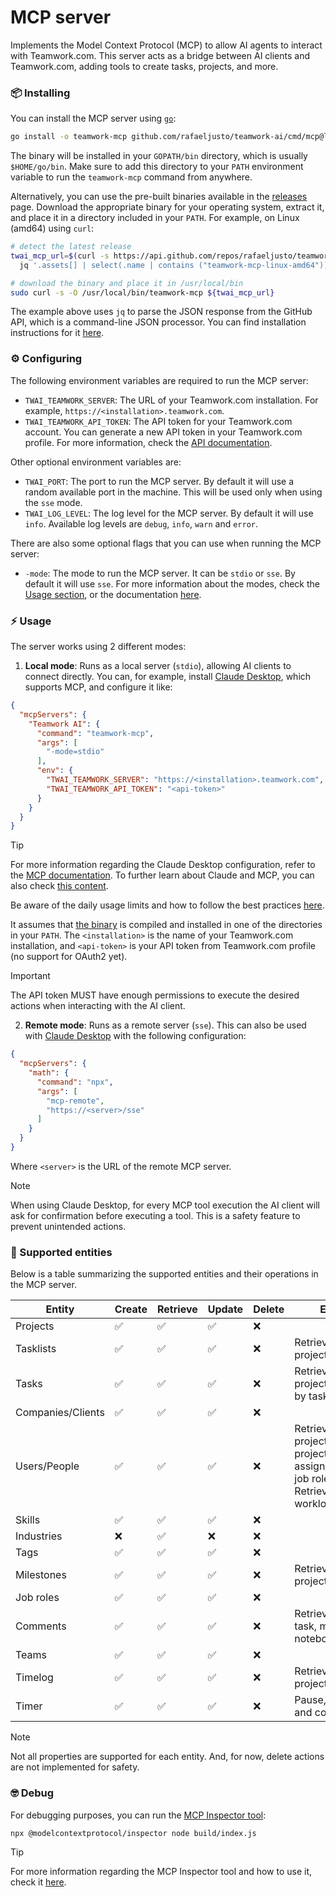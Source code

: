 # MCP server

Implements the Model Context Protocol (MCP) to allow AI agents to interact with
Teamwork.com. This server acts as a bridge between AI clients and Teamwork.com,
adding tools to create tasks, projects, and more.

### 📦 Installing

You can install the MCP server using [`go`](https://go.dev/doc/install):

```bash
go install -o teamwork-mcp github.com/rafaeljusto/teamwork-ai/cmd/mcp@latest
```

The binary will be installed in your `GOPATH/bin` directory, which is usually
`$HOME/go/bin`. Make sure to add this directory to your `PATH` environment
variable to run the `teamwork-mcp` command from anywhere.

Alternatively, you can use the pre-built binaries available in the
[releases](https://github.com/rafaeljusto/teamwork-ai/releases/latest) page.
Download the appropriate binary for your operating system, extract it, and place
it in a directory included in your `PATH`. For example, on Linux (amd64) using
`curl`:

```bash
# detect the latest release
twai_mcp_url=$(curl -s https://api.github.com/repos/rafaeljusto/teamwork-ai/releases/latest | \
  jq '.assets[] | select(.name | contains ("teamwork-mcp-linux-amd64")) | .browser_download_url')

# download the binary and place it in /usr/local/bin
sudo curl -s -O /usr/local/bin/teamwork-mcp ${twai_mcp_url}
```

The example above uses `jq` to parse the JSON response from the GitHub API,
which is a command-line JSON processor. You can find installation instructions
for it [here](https://jqlang.org/download/).

### ⚙️  Configuring

The following environment variables are required to run the MCP server:
- `TWAI_TEAMWORK_SERVER`: The URL of your Teamwork.com installation. For
  example, `https://<installation>.teamwork.com`.
- `TWAI_TEAMWORK_API_TOKEN`: The API token for your Teamwork.com account. You can
  generate a new API token in your Teamwork.com profile. For more information,
  check the [API documentation](https://apidocs.teamwork.com/guides/teamwork/authentication#basic-authentication).

Other optional environment variables are:
- `TWAI_PORT`: The port to run the MCP server. By default it will use a random
  available port in the machine. This will be used only when using the `sse`
  mode.
- `TWAI_LOG_LEVEL`: The log level for the MCP server. By default it will use
  `info`. Available log levels are `debug`, `info`, `warn` and `error`.

There are also some optional flags that you can use when running the MCP server:
- `-mode`: The mode to run the MCP server. It can be `stdio` or `sse`. By
  default it will use `sse`. For more information about the modes, check the
  [Usage section](#️usage), or the documentation
  [here](https://modelcontextprotocol.io/docs/concepts/transports#built-in-transport-types).

### ⚡️ Usage

The server works using 2 different modes:

1. **Local mode**: Runs as a local server (`stdio`), allowing AI clients to
   connect directly. You can, for example, install [Claude
   Desktop](https://claude.ai/download), which supports MCP, and configure it
   like:

```json
{
  "mcpServers": {
    "Teamwork AI": {
      "command": "teamwork-mcp",
      "args": [
        "-mode=stdio"
      ],
      "env": {
        "TWAI_TEAMWORK_SERVER": "https://<installation>.teamwork.com",
        "TWAI_TEAMWORK_API_TOKEN": "<api-token>"
      }
    }
  }
}
```

> [!TIP]
> For more information regarding the Claude Desktop configuration, refer to the
> [MCP documentation](https://modelcontextprotocol.io/quickstart/user). To
> further learn about Claude and MCP, you can also check [this
> content](https://www.claudemcp.com/).
>
> Be aware of the daily usage limits and how to follow the best practices
> [here](https://support.anthropic.com/en/articles/9797557-usage-limit-best-practices).

It assumes that [the binary](main.go) is compiled and installed in one of the
directories in your `PATH`. The `<installation>` is the name of your
Teamwork.com installation, and `<api-token>` is your API token from Teamwork.com
profile (no support for OAuth2 yet).

> [!IMPORTANT]
> The API token MUST have enough permissions to execute the desired actions when
> interacting with the AI client.

2. **Remote mode**: Runs as a remote server (`sse`). This can also be used with
   [Claude Desktop](https://claude.ai/download) with the following
   configuration:

```json
{
  "mcpServers": {
    "math": {
      "command": "npx",
      "args": [
        "mcp-remote",
        "https://<server>/sse"
      ]
    }
  }
}
```

Where `<server>` is the URL of the remote MCP server.

> [!NOTE]
> When using Claude Desktop, for every MCP tool execution the AI client will ask
> for confirmation before executing a tool. This is a safety feature to prevent
> unintended actions.

### 🔌 Supported entities

Below is a table summarizing the supported entities and their operations in the
MCP server.

| Entity            | Create | Retrieve | Update  | Delete | Extra                                                                              |
|-------------------|--------|----------|---------|--------|------------------------------------------------------------------------------------|
| Projects          | ✅     | ✅       | ✅      | ❌     |                                                                                    |
| Tasklists         | ✅     | ✅       | ✅      | ❌     | Retrieve by project                                                                |
| Tasks             | ✅     | ✅       | ✅      | ❌     | Retrieve by project; retrieve by tasklist                                          |
| Companies/Clients | ✅     | ✅       | ✅      | ❌     |                                                                                    |
| Users/People      | ✅     | ✅       | ✅      | ❌     | Retrieve by project; add to a project; assign/unassign job role; Retrieve workload |
| Skills            | ✅     | ✅       | ✅      | ❌     |                                                                                    |
| Industries        | ❌     | ✅       | ❌      | ❌     |                                                                                    |
| Tags              | ✅     | ✅       | ✅      | ❌     |                                                                                    |
| Milestones        | ✅     | ✅       | ✅      | ❌     | Retrieve by project                                                                |
| Job roles         | ✅     | ✅       | ✅      | ❌     |                                                                                    |
| Comments          | ✅     | ✅       | ✅      | ❌     | Retrieve by task, milestone, notebook or file                                      |
| Teams             | ✅     | ✅       | ✅      | ❌     |                                                                                    |
| Timelog           | ✅     | ✅       | ✅      | ❌     | Retrieve by project or task                                                        |
| Timer             | ✅     | ✅       | ✅      | ❌     | Pause, resume and complete                                                         |

> [!NOTE]
> Not all properties are supported for each entity. And, for now, delete actions
> are not implemented for safety.

### 🤓 Debug

For debugging purposes, you can run the [MCP Inspector
tool](https://github.com/modelcontextprotocol/inspector):

```bash
npx @modelcontextprotocol/inspector node build/index.js
```

> [!TIP]
> For more information regarding the MCP Inspector tool and how to use it, check
> it [here](https://modelcontextprotocol.io/docs/tools/inspector).